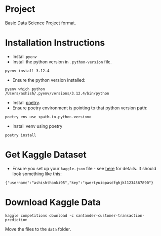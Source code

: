 # Project

Basic Data Science Project format.

# Installation Instructions

- Install `pyenv`
- Install the python version in `.python-version` file.

```
pyenv install 3.12.4
```

- Ensure the python version installed:

```
pyenv which python
/Users/ashish/.pyenv/versions/3.12.4/bin/python
```

- Install [poetry](https://python-poetry.org/docs/).
- Ensure poetry environment is pointing to that python version path:

```
poetry env use <path-to-python-version>
```

- Install venv using poetry

```
poetry install
```

# Get Kaggle Dataset

- Ensure you set up your `kaggle.json` file - see [here](https://www.kaggle.com/docs/api#getting-started-installation-&-authentication) for details. It should look something like this:

```
{"username":"ashishthanki95","key":"qwertyuiopasdfghjkl1234567890"}
```

# Download Kaggle Data

```
kaggle competitions download -c santander-customer-transaction-prediction
```

Move the files to the `data` folder.
